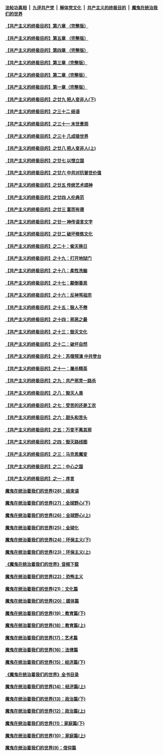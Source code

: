 ####  [法轮功真相](../../../../basic/blob/master/README.md?t=05221101) &nbsp;|&nbsp; [九评共产党](../../../../9ping.md/blob/master/README.md?t=05221101) &nbsp;|&nbsp; [解体党文化](../../../../jtdwh.md/blob/master/README.md?t=05221101)  &nbsp;|&nbsp; [共产主义的终极目的](../../../../gczydzjmd.md/blob/master/README.md?t=05221101) &nbsp;|&nbsp; [魔鬼在统治我们的世界](../../../../mgztzwmdsj.md/blob/master/README.md?t=05221101) 

#### [【共产主义的终极目的】第六章 （完整版）](../pages/nsc422/n11428913.md?t=05221101) 

#### [【共产主义的终极目的】第五章 （完整版）](../pages/nsc422/n11428912.md?t=05221101) 

#### [【共产主义的终极目的】第四章 （完整版）](../pages/nsc422/n11428907.md?t=05221101) 

#### [【共产主义的终极目的】第三章（完整版）](../pages/nsc422/n11428848.md?t=05221101) 

#### [【共产主义的终极目的】第二章（完整版）](../pages/nsc422/n11428831.md?t=05221101) 

#### [【共产主义的终极目的】第一章（完整版）](../pages/nsc422/n11417651.md?t=05221101) 

#### [【共产主义的终极目的】之廿九 把人变非人(下)](../pages/nsc422/n11344140.md?t=05221101) 

#### [【共产主义的终极目的】之三十二 结语](../pages/nsc422/n11360535.md?t=05221101) 

#### [【共产主义的终极目的】之三十一 末世景观](../pages/nsc422/n11351129.md?t=05221101) 

#### [【共产主义的终极目的】之三十 几成狼世界](../pages/nsc422/n11348280.md?t=05221101) 

#### [【共产主义的终极目的】之廿八 把人变非人(上)](../pages/nsc422/n11340492.md?t=05221101) 

#### [【共产主义的终极目的】之廿七 以恨立国](../pages/nsc422/n11336944.md?t=05221101) 

#### [【共产主义的终极目的】之廿六 中共对抗普世价值](../pages/nsc422/n11324785.md?t=05221101) 

#### [【共产主义的终极目的】之廿五 传统艺术颂神](../pages/nsc422/n11296396.md?t=05221101) 

#### [【共产主义的终极目的】之廿四 人伦典范](../pages/nsc422/n11296397.md?t=05221101) 

#### [【共产主义的终极目的】之廿三 富而有德](../pages/nsc422/n11283598.md?t=05221101) 

#### [【共产主义的终极目的】之廿一 神传语言文字](../pages/nsc422/n11263265.md?t=05221101) 

#### [【共产主义的终极目的】之廿二 破坏修炼文化](../pages/nsc422/n11245728.md?t=05221101) 

#### [【共产主义的终极目的】之二十：偷天换日](../pages/nsc422/n11238846.md?t=05221101) 

#### [【共产主义的终极目的】之十九：打开地狱门](../pages/nsc422/n11206376.md?t=05221101) 

#### [【共产主义的终极目的】之十八：柔性洗脑](../pages/nsc422/n11199994.md?t=05221101) 

#### [【共产主义的终极目的】之十七：颠倒善恶](../pages/nsc422/n11179782.md?t=05221101) 

#### [【共产主义的终极目的】之十六：反神骂祖宗](../pages/nsc422/n11166798.md?t=05221101) 

#### [【共产主义的终极目的】之十五：毁人不倦](../pages/nsc422/n11166792.md?t=05221101) 

#### [【共产主义的终极目的】之十四：邪恶之最](../pages/nsc422/n11150249.md?t=05221101) 

#### [【共产主义的终极目的】之十三：毁灭文化](../pages/nsc422/n11135227.md?t=05221101) 

#### [【共产主义的终极目的】之十二：破坏自然](../pages/nsc422/n11135214.md?t=05221101) 

#### [【共产主义的终极目的】之十：苏俄预演 中共登台](../pages/nsc422/n11118424.md?t=05221101) 

#### [【共产主义的终极目的】之十一：屠杀精英](../pages/nsc422/n11118442.md?t=05221101) 

#### [【共产主义的终极目的】之九：共产邪灵一路杀](../pages/nsc422/n11114139.md?t=05221101) 

#### [【共产主义的终极目的】之八：毁灭人类](../pages/nsc422/n11108503.md?t=05221101) 

#### [【共产主义的终极目的】之七：受苦的还是工农](../pages/nsc422/n11101809.md?t=05221101) 

#### [【共产主义的终极目的】之六：甜头和苦头](../pages/nsc422/n11096971.md?t=05221101) 

#### [【共产主义的终极目的】之五：万变不离其邪](../pages/nsc422/n11091285.md?t=05221101) 

#### [【共产主义的终极目的】之四：毁灭路线图](../pages/nsc422/n11086284.md?t=05221101) 

#### [【共产主义的终极目的】之三：马克思魔变](../pages/nsc422/n11061941.md?t=05221101) 

#### [【共产主义的终极目的】之二：中心之国](../pages/nsc422/n11047728.md?t=05221101) 

#### [【共产主义的终极目的】之一：序言](../pages/nsc422/n11086077.md?t=05221101) 

#### [魔鬼在统治着我们的世界(28)：结束语](../pages/nsc422/n10936246.md?t=05221101) 

#### [魔鬼在统治着我们的世界(27)：全球野心(下)](../pages/nsc422/n10928319.md?t=05221101) 

#### [魔鬼在统治着我们的世界(26)：全球野心(上)](../pages/nsc422/n10900318.md?t=05221101) 

#### [魔鬼在统治着我们的世界(25)：全球化](../pages/nsc422/n10788205.md?t=05221101) 

#### [魔鬼在统治着我们的世界(24)：环保主义(下)](../pages/nsc422/n10695307.md?t=05221101) 

#### [魔鬼在统治着我们的世界(23)：环保主义(上)](../pages/nsc422/n10688613.md?t=05221101) 

#### [《魔鬼在统治着我们的世界》音频下载](../pages/nsc422/n10635553.md?t=05221101) 

#### [魔鬼在统治着我们的世界(22)：恐怖主义](../pages/nsc422/n10614727.md?t=05221101) 

#### [魔鬼在统治着我们的世界(21)：文化篇](../pages/nsc422/n10597706.md?t=05221101) 

#### [魔鬼在统治着我们的世界(20)：媒体篇](../pages/nsc422/n10586579.md?t=05221101) 

#### [魔鬼在统治着我们的世界(19)：教育篇(下)](../pages/nsc422/n10564808.md?t=05221101) 

#### [魔鬼在统治着我们的世界(18)：教育篇(上)](../pages/nsc422/n10526970.md?t=05221101) 

#### [魔鬼在统治着我们的世界(17)：艺术篇](../pages/nsc422/n10499093.md?t=05221101) 

#### [魔鬼在统治着我们的世界(16)：法律篇](../pages/nsc422/n10485969.md?t=05221101) 

#### [魔鬼在统治着我们的世界(15)：经济篇(下)](../pages/nsc422/n10469975.md?t=05221101) 

#### [《魔鬼在统治着我们的世界》全书目录](../pages/nsc422/n10464261.md?t=05221101) 

#### [魔鬼在统治着我们的世界(14)：经济篇(上)](../pages/nsc422/n10457370.md?t=05221101) 

#### [魔鬼在统治着我们的世界(13)：政治篇(下)](../pages/nsc422/n10448270.md?t=05221101) 

#### [魔鬼在统治着我们的世界(12)：政治篇(上)](../pages/nsc422/n10444576.md?t=05221101) 

#### [魔鬼在统治着我们的世界(11)：家庭篇(下)](../pages/nsc422/n10440961.md?t=05221101) 

#### [魔鬼在统治着我们的世界(10)：家庭篇(上)](../pages/nsc422/n10435448.md?t=05221101) 

#### [魔鬼在统治着我们的世界(9)：信仰篇](../pages/nsc422/n10432159.md?t=05221101) 

